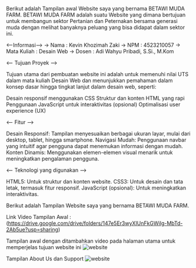 Berikut adalah Tampilan awal Website saya yang bernama BETAWI MUDA FARM. BETAWI MUDA FARM adalah suatu Website yang dimana bertujuan untuk membangun sektor Pertanian dan Peternakan bersama generasi muda dengan melihat banyaknya peluang yang bisa didapat dalam sektor ini.

<--Informasi-->
 -> Nama   : Kevin Khozimah Zaki
 -> NPM    : 4523210057
 -> Mata Kuliah  : Desain Web
 -> Dosen  : Adi Wahyu Pribadi, S.Si., M.Kom

 <-- Tujuan Proyek -->

Tujuan utama dari pembuatan website ini adalah untuk memenuhi nilai UTS dalam mata kuliah Desain Web dan menunjukkan pemahaman dalam konsep dasar hingga tingkat lanjut dalam desain web, seperti:

Desain responsif menggunakan CSS
Struktur dan konten HTML yang rapi
Penggunaan JavaScript untuk interaktivitas (opsional)
Optimalisasi user experience (UX)

<-- Fitur -->

Desain Responsif: Tampilan menyesuaikan berbagai ukuran layar, mulai dari desktop, tablet, hingga smartphone.
Navigasi Mudah: Penggunaan navbar yang intuitif agar pengguna dapat menemukan informasi dengan mudah.
Konten Dinamis: Menggunakan elemen-elemen visual menarik untuk meningkatkan pengalaman pengguna.

<-- Teknologi yang digunakan -->

HTML5: Untuk struktur dan konten website.
CSS3: Untuk desain dan tata letak, termasuk fitur responsif.
JavaScript (opsional): Untuk meningkatkan interaktivitas.

Berikut adalah Tampilan Website saya yang bernama BETAWI MUDA FARM.

Link Video Tampilan Awal : (https://drive.google.com/drive/folders/147e5Er3wyXIUnFkGWiIg-MbTd-2Ab5ue?usp=sharing)

Tampilan awal dengan ditambahkan video pada halaman utama untuk memperjelas tujuan website ini
![website](https://github.com/user-attachments/assets/ca5c1827-d47d-4a16-907e-7ecd9d3f9ade)

Tampilan About Us dan Support
![website](https://github.com/user-attachments/assets/f709fd80-2de3-4af7-8c89-b6ec47c74e7b)



